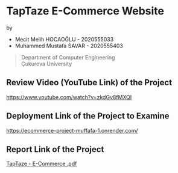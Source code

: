 # TapTaze E-Commerce Website

by

- Mecit Melih HOCAOĞLU - 2020555033
- Muhammed Mustafa SAVAR - 2020555403

> Department of Computer Engineering <br> Çukurova University

## Review Video (YouTube Link) of the Project

https://www.youtube.com/watch?v=zkdGv8fMXQI

## Deployment Link of the Project to Examine

https://ecommerce-project-muffafa-1.onrender.com/

## Report Link of the Project

[TapTaze - E-Commerce .pdf](<TapTaze - E-Commerce .pdf>)
